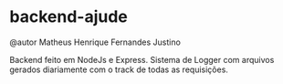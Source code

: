 # backend-ajude

@autor Matheus Henrique Fernandes Justino

Backend feito em NodeJs e Express.
Sistema de Logger com arquivos gerados diariamente com o track de todas as requisições.
